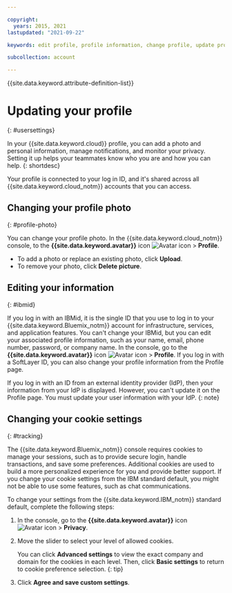 ```yaml
---

copyright:
  years: 2015, 2021
lastupdated: "2021-09-22"

keywords: edit profile, profile information, change profile, update profile, cookies, tracking, privacy, set up profile

subcollection: account

---
```


{{site.data.keyword.attribute-definition-list}}


# Updating your profile
{: #usersettings}

In your {{site.data.keyword.cloud}} profile, you can add a photo and personal information, manage notifications, and monitor your privacy. Setting it up helps your teammates know who you are and how you can help.
{: shortdesc}

Your profile is connected to your log in ID, and it's shared across all {{site.data.keyword.cloud_notm}} accounts that you can access.

## Changing your profile photo
{: #profile-photo}

You can change your profile photo. In the {{site.data.keyword.cloud_notm}} console, to the **{{site.data.keyword.avatar}}** icon ![Avatar icon](../icons/i-avatar-icon.svg "Avatar") > **Profile**.

* To add a photo or replace an existing photo, click **Upload**.
* To remove your photo, click **Delete picture**.

## Editing your information
{: #ibmid}

If you log in with an IBMid, it is the single ID that you use to log in to your {{site.data.keyword.Bluemix_notm}} account for infrastructure, services, and application features. You can't change your IBMid, but you can edit your associated profile information, such as your name, email, phone number, password, or company name. In the console, go to the **{{site.data.keyword.avatar}}** icon ![Avatar icon](../icons/i-avatar-icon.svg "Avatar") > **Profile**. If you log in with a SoftLayer ID, you can also change your profile information from the Profile page.

If you log in with an ID from an external identity provider (IdP), then your information from your IdP is displayed. However, you can't update it on the Profile page. You must update your user information with your IdP.
{: note}

## Changing your cookie settings
{: #tracking}

The {{site.data.keyword.Bluemix_notm}} console requires cookies to manage your sessions, such as to provide secure login, handle transactions, and save some preferences. Additional cookies are used to build a more personalized experience for you and provide better support. If you change your cookie settings from the IBM standard default, you might not be able to use some features, such as chat communications.

To change your settings from the {{site.data.keyword.IBM_notm}} standard default, complete the following steps:
1. In the console, go to the **{{site.data.keyword.avatar}}** icon ![Avatar icon](../icons/i-avatar-icon.svg "Avatar") > **Privacy**.
1. Move the slider to select your level of allowed cookies.

   You can click **Advanced settings** to view the exact company and domain for the cookies in each level. Then, click **Basic settings** to return to cookie preference selection.
   {: tip}

1. Click **Agree and save custom settings**.
